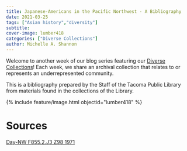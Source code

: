 ```yaml
---
title: Japanese-Americans in the Pacific Northwest - A Bibliography
date: 2021-03-25
tags: ["Asian history","diversity"]
subtitle: 
cover-image: lumber418
categories: ["Diverse Collections"]
author: Michelle A. Shannon
---
```


Welcome to another week of our blog series featuring our [Diverse Collections](https://harvester.lib.uidaho.edu//series/diversecollections.html)! Each week, we share an archival collection that relates to or represents an underrepresented community.

This is a bibliography prepared by the Staff of the Tacoma Public Library from materials found in the collections of the Library. 

{% include feature/image.html objectid="lumber418" %}

# Sources

[Day-NW F855.2.J3 Z98 1971](https://alliance-primo.hosted.exlibrisgroup.com/permalink/f/m1uotc/CP71141003280001451)